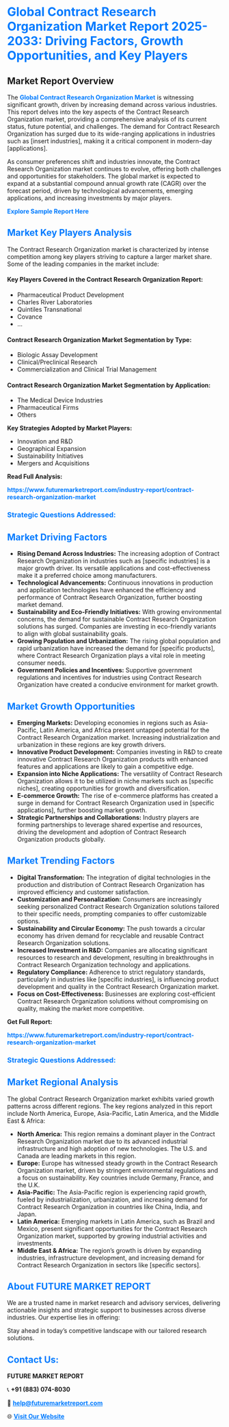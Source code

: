 <h1 style="color: #007BFF;">Global Contract Research Organization Market Report 2025-2033: Driving Factors, Growth Opportunities, and Key Players</h1>

<section id="overview">
<h2>Market Report Overview</h2>
<p>The <a href="https://www.futuremarketreport.com/industry-report/contract-research-organization-market" style="color: #007BFF; text-decoration: none;"><strong>Global Contract Research Organization Market</strong></a> is witnessing significant growth, driven by increasing demand across various industries. This report delves into the key aspects of the Contract Research Organization market, providing a comprehensive analysis of its current status, future potential, and challenges. The demand for Contract Research Organization has surged due to its wide-ranging applications in industries such as [insert industries], making it a critical component in modern-day [applications].</p>
<p>As consumer preferences shift and industries innovate, the Contract Research Organization market continues to evolve, offering both challenges and opportunities for stakeholders. The global market is expected to expand at a substantial compound annual growth rate (CAGR) over the forecast period, driven by technological advancements, emerging applications, and increasing investments by major players.</p>
</section>

<section id="overview">
<p><a href="https://www.futuremarketreport.com/request-sample/reportId=101266" style="color: #007BFF; text-decoration: none;"><strong>Explore Sample Report Here</strong></a></p>
</section>

<section id="key-players">
<h2 style="color: #007BFF;">Market Key Players Analysis</h2>
<p>The Contract Research Organization market is characterized by intense competition among key players striving to capture a larger market share. Some of the leading companies in the market include:</p>
<h4>Key Players Covered in the Contract Research Organization Report:</h4>
<ul><li>Pharmaceutical Product Development</li><li>Charles River Laboratories</li><li>Quintiles Transnational</li><li>Covance</li><li>...</li></ul>
<h4>Contract Research Organization Market Segmentation by Type:</h4>
<ul><li>Biologic Assay Development</li><li>Clinical/Preclinical Research</li><li>Commercialization and Clinical Trial Management</li></ul>

<h4>Contract Research Organization Market Segmentation by Application:</h4>
<ul><li>The Medical Device Industries</li><li>Pharmaceutical Firms</li><li>Others</li></ul>
<p><strong>Key Strategies Adopted by Market Players:</strong></p>
<ul>
<li>Innovation and R&D</li>
<li>Geographical Expansion</li>
<li>Sustainability Initiatives</li>
<li>Mergers and Acquisitions</li>
</ul>
</section>

<section>
<p><strong>Read Full Analysis: </strong></p><a href="https://www.futuremarketreport.com/industry-report/contract-research-organization-market" style="color: #007BFF; text-decoration: none;"><strong>https://www.futuremarketreport.com/industry-report/contract-research-organization-market</strong></a>
<h3 style="color: #007BFF;">Strategic Questions Addressed:</h3>
</section>

<section id="driving-factors">
<h2 style="color: #007BFF;">Market Driving Factors</h2>
<ul>
<li><strong>Rising Demand Across Industries:</strong> The increasing adoption of Contract Research Organization in industries such as [specific industries] is a major growth driver. Its versatile applications and cost-effectiveness make it a preferred choice among manufacturers.</li>
<li><strong>Technological Advancements:</strong> Continuous innovations in production and application technologies have enhanced the efficiency and performance of Contract Research Organization, further boosting market demand.</li>
<li><strong>Sustainability and Eco-Friendly Initiatives:</strong> With growing environmental concerns, the demand for sustainable Contract Research Organization solutions has surged. Companies are investing in eco-friendly variants to align with global sustainability goals.</li>
<li><strong>Growing Population and Urbanization:</strong> The rising global population and rapid urbanization have increased the demand for [specific products], where Contract Research Organization plays a vital role in meeting consumer needs.</li>
<li><strong>Government Policies and Incentives:</strong> Supportive government regulations and incentives for industries using Contract Research Organization have created a conducive environment for market growth.</li>
</ul>
</section>

<section id="growth-opportunities">
<h2 style="color: #007BFF;">Market Growth Opportunities</h2>
<ul>
<li><strong>Emerging Markets:</strong> Developing economies in regions such as Asia-Pacific, Latin America, and Africa present untapped potential for the Contract Research Organization market. Increasing industrialization and urbanization in these regions are key growth drivers.</li>
<li><strong>Innovative Product Development:</strong> Companies investing in R&D to create innovative Contract Research Organization products with enhanced features and applications are likely to gain a competitive edge.</li>
<li><strong>Expansion into Niche Applications:</strong> The versatility of Contract Research Organization allows it to be utilized in niche markets such as [specific niches], creating opportunities for growth and diversification.</li>
<li><strong>E-commerce Growth:</strong> The rise of e-commerce platforms has created a surge in demand for Contract Research Organization used in [specific applications], further boosting market growth.</li>
<li><strong>Strategic Partnerships and Collaborations:</strong> Industry players are forming partnerships to leverage shared expertise and resources, driving the development and adoption of Contract Research Organization products globally.</li>
</ul>
</section>

<section id="trending-factors">
<h2 style="color: #007BFF;">Market Trending Factors</h2>
<ul>
<li><strong>Digital Transformation:</strong> The integration of digital technologies in the production and distribution of Contract Research Organization has improved efficiency and customer satisfaction.</li>
<li><strong>Customization and Personalization:</strong> Consumers are increasingly seeking personalized Contract Research Organization solutions tailored to their specific needs, prompting companies to offer customizable options.</li>
<li><strong>Sustainability and Circular Economy:</strong> The push towards a circular economy has driven demand for recyclable and reusable Contract Research Organization solutions.</li>
<li><strong>Increased Investment in R&D:</strong> Companies are allocating significant resources to research and development, resulting in breakthroughs in Contract Research Organization technology and applications.</li>
<li><strong>Regulatory Compliance:</strong> Adherence to strict regulatory standards, particularly in industries like [specific industries], is influencing product development and quality in the Contract Research Organization market.</li>
<li><strong>Focus on Cost-Effectiveness:</strong> Businesses are exploring cost-efficient Contract Research Organization solutions without compromising on quality, making the market more competitive.</li>
</ul>
</section>

<section>
<p><strong>Get Full Report: </strong></p><a href="https://www.futuremarketreport.com/industry-report/contract-research-organization-market" style="color: #007BFF; text-decoration: none;"><strong>https://www.futuremarketreport.com/industry-report/contract-research-organization-market</strong></a>
<h3 style="color: #007BFF;">Strategic Questions Addressed:</h3>
</section>


<section id="regional-analysis">
<h2 style="color: #007BFF;">Market Regional Analysis</h2>
<p>The global Contract Research Organization market exhibits varied growth patterns across different regions. The key regions analyzed in this report include North America, Europe, Asia-Pacific, Latin America, and the Middle East & Africa:</p>
<ul>
<li><strong>North America:</strong> This region remains a dominant player in the Contract Research Organization market due to its advanced industrial infrastructure and high adoption of new technologies. The U.S. and Canada are leading markets in this region.</li>
<li><strong>Europe:</strong> Europe has witnessed steady growth in the Contract Research Organization market, driven by stringent environmental regulations and a focus on sustainability. Key countries include Germany, France, and the U.K.</li>
<li><strong>Asia-Pacific:</strong> The Asia-Pacific region is experiencing rapid growth, fueled by industrialization, urbanization, and increasing demand for Contract Research Organization in countries like China, India, and Japan.</li>
<li><strong>Latin America:</strong> Emerging markets in Latin America, such as Brazil and Mexico, present significant opportunities for the Contract Research Organization market, supported by growing industrial activities and investments.</li>
<li><strong>Middle East & Africa:</strong> The region’s growth is driven by expanding industries, infrastructure development, and increasing demand for Contract Research Organization in sectors like [specific sectors].</li>
</ul>
</section>

<footer>
<h2 style="color: #007BFF;">About FUTURE MARKET REPORT</h2>
<p>We are a trusted name in market research and advisory services, delivering actionable insights and strategic support to businesses across diverse industries. Our expertise lies in offering:</p>

<p>Stay ahead in today’s competitive landscape with our tailored research solutions.</p>

<h2 style="color: #007BFF;">Contact Us:</h2>
<p><strong>FUTURE MARKET REPORT</strong></p>
<p>📞 <strong>+91 (883) 074-8030</strong></p>
<p>📧 <strong><a href="mailto:help@futuremarketreport.com" style="color: #007BFF;">help@futuremarketreport.com</a></strong></p>
<p>🌐 <strong><a href="https://www.futuremarketreport.com/" style="color: #007BFF;">Visit Our Website</a></strong></p>
</footer>
